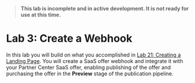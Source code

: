 > **This lab is incomplete and in active development. It is not ready for use at this time.**

# Lab 3: Create a Webhook

In this lab you will build on what you accomplished in [Lab 21: Creating a Landing Page](../lab2-create-landing-page/README.md). You will create a SaaS offer webhook and integrate it with your Partner Center SaaS offer, enabling publishing of the offer and purchasing the offer in the **Preview** stage of the publication pipeline.

